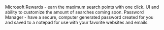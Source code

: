 Microsoft Rewards - earn the maximum search points with one click. UI and ability to customize the amount of searches coming soon.
Password Manager - have a secure, computer generated password created for you and saved to a notepad for use with your favorite websites and emails.
